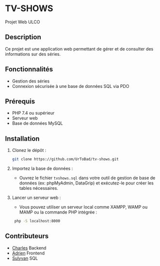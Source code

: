 # TV-SHOWS

Projet Web ULCO

## Description

Ce projet est une application web permettant de gérer et de consulter des informations sur des séries.

## Fonctionnalités

- Gestion des séries
- Connexion sécurisée à une base de données SQL via PDO

## Prérequis

- PHP 7.4 ou supérieur
- Serveur web
- Base de données MySQL

## Installation

1. Clonez le dépôt :
   ```bash
   git clone https://github.com/UrToBad/tv-shows.git
   
2. Importez la base de données :
   - Ouvrez le fichier `tvshows.sql` dans votre outil de gestion de base de données (ex: phpMyAdmin, DataGrip) et exécutez-le pour créer les tables nécessaires.

3. Lancer un serveur web :
   - Vous pouvez utiliser un serveur local comme XAMPP, WAMP ou MAMP ou la commande PHP intégrée :
   ```bash
    php -S localhost:8000
    ```
   
## Contributeurs

- [Charles](https://github.com/UrToBad) Backend
- [Adrien](https://github.com/AdrienVin) Frontend
- [Sulyvan](https://github.com/Suly547) SQL

